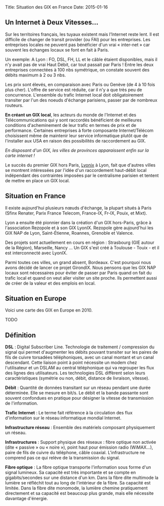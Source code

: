 Title: Situation des GIX en France
Date: 2015-01-16

## Un Internet à Deux Vitesses…

Sur les territoires français, les tuyaux existent mais l’Internet reste lent. Il est difficile de changer de transit provider (ou FAI) pour les entreprises. Les entreprises locales ne peuvent pas bénéficier d'un vrai « inter-net » car souvent les échanges locaux se font en fait à Paris.


Un exemple: A Lyon : FO, DSL, FH, LL et le câble étaient disponibles, mais il n'y avait pas de vrai Haut Débit, car tout passait par Paris ! Entre les deux entreprises connectées à 100 nbs symétrique, on constate souvent des débits maximum à 2 ou 3 nbs.

Les prix sont élevés, en comparaison avec Paris ou Genève (de 4 à 10 fois plus cher). L'offre de service est réduite, car il n'y a que très peu de concurrence.
L'ensemble du trafic Internet local doit obligatoirement transiter par l'un des noeuds d'échange parisiens, passer par de nombreux routeurs.

**En créant un GIX local**, les acteurs du monde de l'Internet et des Télécommunications qui y sont raccordés bénéficient de meilleures conditions d'acheminement de leur trafic en termes de prix et de performance. Certaines entreprises à forte composante Internet/Télécom choisissent même de maintenir leur service informatique plutôt que de l'installer aux USA en raison des possibilités de raccordement au GIX.


*En disposant d'un GIX, les villes de provinces apparaissent enfin sur la carte internet !*


Le succès du premier GIX hors Paris, [Lyonix](http://www.lyonix.net) à Lyon, fait que d'autres villes se montrent intéressées par l'idée d'un raccordement haut-débit local indépendant des contraintes imposées par le centralisme parisien et tentent de mettre en place un GIX local.


## Situation en France

Il existe aujourd'hui plusieurs nœuds d'échange, la plupart situés à Paris (Sfinx Renater, Parix France Telecom, France-IX, Fr-IX, Pouix, et Mixt).

Lyon a ensuite été pionnier dans la création d'un GIX hors-Paris, grâce à l'association Rezopole et à son GIX LyonIX. Rezopole gère aujourd'hui les GIX NAP de Lyon, Saint-Étienne, Roannes, Grenoble et Valence.

Des projets sont actuellement en cours en région : Strasbourg (GIE autour de la Région), Marseille, Nancy ...
Un GIX s'est créé à Toulouse - Touix - et il est interconnecté avec LyonIX.

Parmi toutes ces villes, un grand absent, Bordeaux. C'est pourquoi nous avons décidé de lancer ce projet GirondIX.
Nous pensons que les GIX NAP locaux sont nécessaires pour éviter de passer par Paris quand on fait du trafic local et quand on veut aller visiter un site proche. Ils permettent aussi de créer de la valeur et des emplois en local.

## Situation en Europe

Voici une carte des GIX en Europe en 2010.

TODO

## Définition

**DSL** : Digital Subscriber Line. Technologie de traitement / compression du signal qui permet d'augmenter les débits pouvant transiter sur les paires de fils de cuivre torsadées téléphoniques, avec un canal montant et un canal descendant. Cette liaison point à point nécessite un modem chez l'utilisateur et un DSLAM au central téléphonique qui va regrouper les flux des lignes des utilisateurs. Les technologies DSL diffèrent selon leurs caractéristiques (symétrie ou non, débit, distance de livraison, vitesse). 

**Débit** : Quantité de données transitant sur un réseau pendant une durée déterminée. Elle se mesure en bit/s. Le débit et la bande passante sont souvent confondues en pratique pour désigner la vitesse de transmission de l'information. 

**Trafic Internet** : Le terme fait référence à la circulation des flux d'information sur le réseau informatique mondial Internet. 

**Infrastructure réseau** : Ensemble des matériels composant physiquement un réseau. 

**Infrastructures** : Support physique des réseaux : fibre optique non activée (dite « passive » ou « noire »), point haut pour émission radio (WiMAX…), paire de fils de cuivre du téléphone, câble coaxial. L'infrastructure ne comprend pas ce qui relève de la transmission du signal. 

**Fibre optique** : La fibre optique transporte l'information sous forme d'un signal lumineux. Sa capacité est très importante et se compte en gigabits/secondes sur une distance d'un km. Dans la fibre dite multimode la lumière se réfléchit tout au long de l'intérieur de la fibre. Sa capacité est limitée. Dans la fibre dite monomode, la lumière chemine pratiquement directement et sa capacité est beaucoup plus grande, mais elle nécessite davantage d'énergie. 
